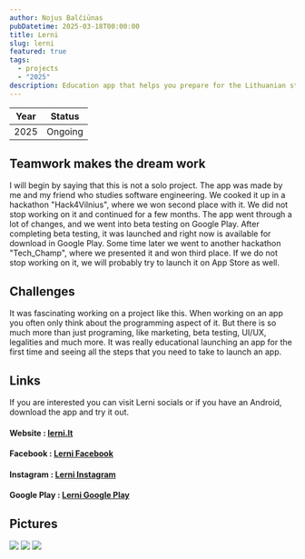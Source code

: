 ```yaml
---
author: Nojus Balčiūnas
pubDatetime: 2025-03-18T00:00:00
title: Lerni
slug: lerni
featured: true
tags:
  - projects
  - "2025"
description: Education app that helps you prepare for the Lithuanian state exams with the help of AI
---
```


| Year | Status  |
| :--: | :-----: |
| 2025 | Ongoing |

## Teamwork makes the dream work

I will begin by saying that this is not a solo project.
The app was made by me and my friend who studies software engineering.
We cooked it up in a hackathon "Hack4Vilnius", where we won second place with it.
We did not stop working on it and continued for a few months.
The app went through a lot of changes, and we went into beta testing on Google Play.
After completing beta testing, it was launched and right now is available for download in Google Play.
Some time later we went to another hackathon "Tech_Champ", where we presented it and won third place.
If we do not stop working on it, we will probably try to launch it on App Store as well.

## Challenges

It was fascinating working on a project like this.
When working on an app you often only think about the programming aspect of it.
But there is so much more than just programing, like marketing, beta testing, UI/UX, legalities and much more.
It was really educational launching an app for the first time and seeing all the steps that you need to take to launch an app.

## Links

If you are interested you can visit Lerni socials or if you have an Android, download the app and try it out.

#### Website : [lerni.lt](https://lerni.lt/)

#### Facebook : [Lerni Facebook](https://www.facebook.com/profile.php?id=61572529424141)

#### Instagram : [Lerni Instagram](https://www.instagram.com/lerniltapp/)

#### Google Play : [Lerni Google Play](https://play.google.com/store/apps/details?id=com.cogi.lerni)

## Pictures

![](../../assets/images/lerni/1.jpg)
![](../../assets/images/lerni/2.jpg)
![](../../assets/images/lerni/3.jpg)
